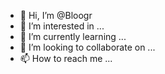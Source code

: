 - 👋 Hi, I’m @Bloogr
- 👀 I’m interested in ...
- 🌱 I’m currently learning ...
- 💞️ I’m looking to collaborate on ...
- 📫 How to reach me ...

<!---
Bloogr/Bloogr is a ✨ special ✨ repository because its `README.md` (this file) appears on your GitHub profile.
You can click the Preview link to take a look at your changes.
--->
